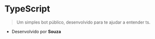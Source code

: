 # TypeScript
> Um simples bot público, desenvolvido para te ajudar a entender ts.
- Desenvolvido por **Souza**
